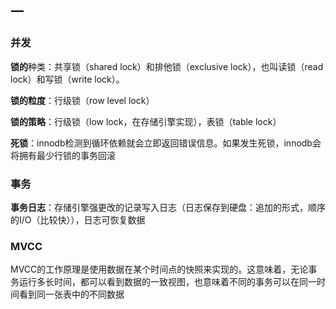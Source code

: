 ## 一

### 并发

**锁的**种类：共享锁（shared lock）和排他锁（exclusive lock），也叫读锁（read lock）和写锁（write lock）。

**锁的粒度**：行级锁（row level lock）

**锁的策略**：行级锁（low lock，在存储引擎实现），表锁（table lock）

**死锁**：innodb检测到循环依赖就会立即返回错误信息。如果发生死锁，innodb会将拥有最少行锁的事务回滚

### 事务

**事务日志**：存储引擎强更改的记录写入日志（日志保存到硬盘：追加的形式，顺序的I/O（比较快）），日志可恢复数据

### MVCC

MVCC的工作原理是使用数据在某个时间点的快照来实现的。这意味着，无论事务运行多长时间，都可以看到数据的一致视图，也意味着不同的事务可以在同一时间看到同一张表中的不同数据

